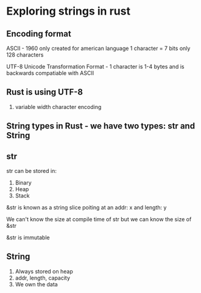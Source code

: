 # Exploring strings in rust


## Encoding format
ASCII - 1960 only created for american language 1 character = 7 bits only 128 characters

UTF-8
Unicode Transformation Format - 1 character is 1-4 bytes
and is backwards compatiable with ASCII

## Rust is using UTF-8
1) variable width character encoding

## String types in Rust - we have two types: str and String

## str 
str can be stored in:
1) Binary
2) Heap
3) Stack

&str is known as a string slice poiting at an addr: x and length: y

We can't know the size at compile time of str but we can know the size of &str

&str is immutable 


## String

1) Always stored on heap
2) addr, length, capacity
3) We own the data